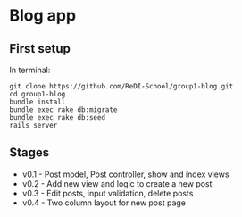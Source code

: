# Blog app

## First setup
In terminal:
```
git clone https://github.com/ReDI-School/group1-blog.git
cd group1-blog
bundle install
bundle exec rake db:migrate
bundle exec rake db:seed
rails server
```

## Stages
* v0.1 - Post model, Post controller, show and index views
* v0.2 - Add new view and logic to create a new post
* v0.3 - Edit posts, input validation, delete posts
* v0.4 - Two column layout for new post page
